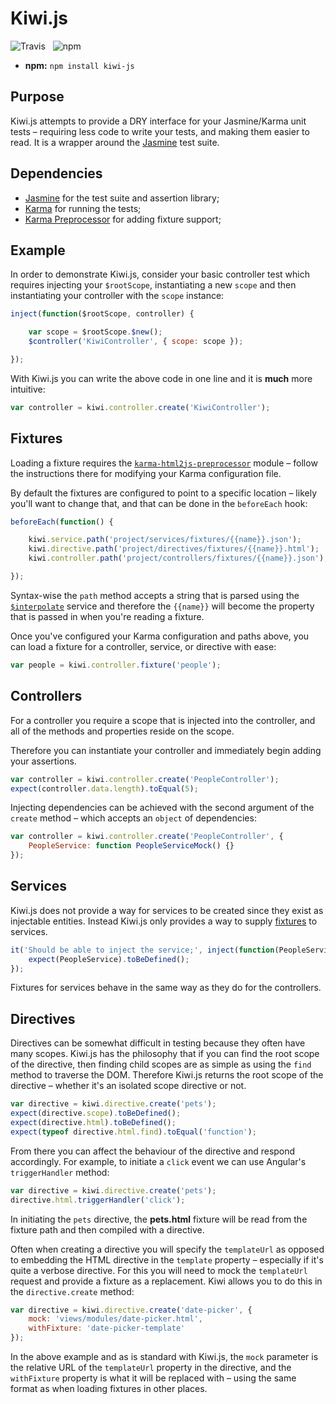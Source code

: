 Kiwi.js
=======

![Travis](https://api.travis-ci.org/Wildhoney/Kiwi.js.png)
&nbsp;
![npm](https://badge.fury.io/js/kiwi-js.png)

* **npm:** `npm install kiwi-js`

Purpose
-------

Kiwi.js attempts to provide a DRY interface for your Jasmine/Karma unit tests &ndash; requiring less code to write your tests, and making them easier to read. It is a wrapper around the [Jasmine](http://jasmine.github.io/) test suite.

Dependencies
-------

 * [Jasmine](http://jasmine.github.io/) for the test suite and assertion library;
 * [Karma](http://karma-runner.github.io/0.12/index.html) for running the tests;
 * [Karma Preprocessor](https://github.com/karma-runner/karma-html2js-preprocessor) for adding fixture support;

Example
-------

In order to demonstrate Kiwi.js, consider your basic controller test which requires injecting your `$rootScope`, instantiating a new `scope` and then instantiating your controller with the `scope` instance:

```javascript
inject(function($rootScope, controller) {

    var scope = $rootScope.$new();
    $controller('KiwiController', { scope: scope });

});
```

With Kiwi.js you can write the above code in one line and it is **much** more intuitive:

```javascript
var controller = kiwi.controller.create('KiwiController');
```

Fixtures
--------

Loading a fixture requires the [`karma-html2js-preprocessor`](https://github.com/karma-runner/karma-html2js-preprocessor) module &ndash; follow the instructions there for modifying your Karma configuration file.

By default the fixtures are configured to point to a specific location &ndash; likely you'll want to change that, and that can be done in the `beforeEach` hook:

```javascript
beforeEach(function() {

    kiwi.service.path('project/services/fixtures/{{name}}.json');
    kiwi.directive.path('project/directives/fixtures/{{name}}.html');
    kiwi.controller.path('project/controllers/fixtures/{{name}}.json');

});
```

Syntax-wise the `path` method accepts a string that is parsed using the [`$interpolate`](https://docs.angularjs.org/api/ng/service/$interpolate) service and therefore the `{{name}}` will become the property that is passed in when you're reading a fixture.

Once you've configured your Karma configuration and paths above, you can load a fixture for a controller, service, or directive with ease:

```javascript
var people = kiwi.controller.fixture('people');
```

Controllers
--------

For a controller you require a scope that is injected into the controller, and all of the methods and properties reside on the scope.

Therefore you can instantiate your controller and immediately begin adding your assertions.

```javascript
var controller = kiwi.controller.create('PeopleController');
expect(controller.data.length).toEqual(5);
```

Injecting dependencies can be achieved with the second argument of the `create` method &ndash; which accepts an `object` of dependencies:

```javascript
var controller = kiwi.controller.create('PeopleController', {
    PeopleService: function PeopleServiceMock() {}
});
```

Services
--------

Kiwi.js does not provide a way for services to be created since they exist as injectable entities. Instead Kiwi.js only provides a way to supply [fixtures](#fixtures) to services.

```javascript
it('Should be able to inject the service;', inject(function(PeopleService) {
    expect(PeopleService).toBeDefined();
});
```

Fixtures for services behave in the same way as they do for the controllers.

Directives
--------

Directives can be somewhat difficult in testing because they often have many scopes. Kiwi.js has the philosophy that if you can find the root scope of the directive, then finding child scopes are as simple as using the `find` method to traverse the DOM. Therefore Kiwi.js returns the root scope of the directive &ndash; whether it's an isolated scope directive or not.

```javascript
var directive = kiwi.directive.create('pets');
expect(directive.scope).toBeDefined();
expect(directive.html).toBeDefined();
expect(typeof directive.html.find).toEqual('function');
```

From there you can affect the behaviour of the directive and respond accordingly. For example, to initiate a `click` event we can use Angular's `triggerHandler` method:

```javascript
var directive = kiwi.directive.create('pets');
directive.html.triggerHandler('click');
```

In initiating the `pets` directive, the **pets.html** fixture will be read from the fixture path and then compiled with a directive.

Often when creating a directive you will specify the `templateUrl` as opposed to embedding the HTML directive in the `template` property &ndash; especially if it's quite a verbose directive. For this you will need to mock the `templateUrl` request and provide a fixture as a replacement. Kiwi allows you to do this in the `directive.create` method:

```javascript
var directive = kiwi.directive.create('date-picker', {
    mock: 'views/modules/date-picker.html',
    withFixture: 'date-picker-template'
});
```

In the above example and as is standard with Kiwi.js, the `mock` parameter is the relative URL of the `templateUrl` property in the directive, and the `withFixture` property is what it will be replaced with &ndash; using the same format as when loading fixtures in other places.